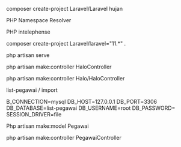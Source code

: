 composer create-project Laravel/Laravel hujan

PHP Namespace Resolver

PHP intelephense

composer create-project Laravel/laravel="11.*" .

php artisan serve

php artisan make:controller HaloController

php artisan make:controller Halo/HaloController

list-pegawai / import

B_CONNECTION=mysql
DB_HOST=127.0.0.1
DB_PORT=3306
DB_DATABASE=list-pegawai
DB_USERNAME=root
DB_PASSWORD=
SESSION_DRIVER=file

Php artisan make:model Pegawai

php artisan make:controller PegawaiController
